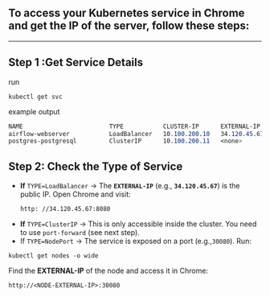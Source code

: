 ## To access your Kubernetes service in **Chrome** and get the **IP of the server**, follow these steps:
---

## Step 1 :Get Service Details
run
```
kubectl get svc
```

example output
``` scss
NAME                        TYPE           CLUSTER-IP      EXTERNAL-IP     PORT(S)          AGE
airflow-webserver           LoadBalancer   10.100.200.10   34.120.45.67    8080:80/TCP      10m
postgres-postgresql         ClusterIP      10.100.200.11   <none>          5432/TCP         10m
```

## Step 2: Check the Type of Service
- **If** `TYPE=LoadBalancer` → The **`EXTERNAL-IP`** (e.g., **`34.120.45.67`**) is the public IP. Open Chrome and visit:
  ```arduino
  http: //34.120.45.67:8080
  ```
- **If** `TYPE=ClusterIP` → This is only accessible inside the cluster. You need to use `port-forward` (see next step).
- If `TYPE=NodePort` → The service is exposed on a port (e.g.,`30080`). Run:
```
kubectl get nodes -o wide
```
Find the **EXTERNAL-IP** of the node and access it in Chrome:
```arduino
http://<NODE-EXTERNAL-IP>:30080
```
 
  

 


